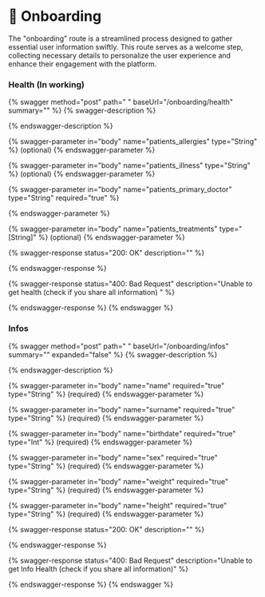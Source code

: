 # 📃 Onboarding

The "onboarding" route is a streamlined process designed to gather essential user information swiftly. This route serves as a welcome step, collecting necessary details to personalize the user experience and enhance their engagement with the platform.





### Health (In working)

{% swagger method="post" path=" " baseUrl="/onboarding/health" summary="" %}
{% swagger-description %}

{% endswagger-description %}

{% swagger-parameter in="body" name="patients_allergies" type="String" %}
(optional)
{% endswagger-parameter %}

{% swagger-parameter in="body" name="patients_illness" type="String" %}
(optional)
{% endswagger-parameter %}

{% swagger-parameter in="body" name="patients_primary_doctor" type="String" required="true" %}

{% endswagger-parameter %}

{% swagger-parameter in="body" name="patients_treatments" type="[String]" %}
(optional)
{% endswagger-parameter %}

{% swagger-response status="200: OK" description="" %}

{% endswagger-response %}

{% swagger-response status="400: Bad Request" description="Unable to get health (check if you share all information) " %}

{% endswagger-response %}
{% endswagger %}

### Infos

{% swagger method="post" path=" " baseUrl="/onboarding/infos" summary="" expanded="false" %}
{% swagger-description %}

{% endswagger-description %}

{% swagger-parameter in="body" name="name" required="true" type="String" %}
(required)
{% endswagger-parameter %}

{% swagger-parameter in="body" name="surname" required="true" type="String" %}
(required)
{% endswagger-parameter %}

{% swagger-parameter in="body" name="birthdate" required="true" type="Int" %}
(required)
{% endswagger-parameter %}

{% swagger-parameter in="body" name="sex" required="true" type="String" %}
(required)
{% endswagger-parameter %}

{% swagger-parameter in="body" name="weight" required="true" type="String" %}
(required)
{% endswagger-parameter %}

{% swagger-parameter in="body" name="height" required="true" type="String" %}
(required)
{% endswagger-parameter %}

{% swagger-response status="200: OK" description="" %}

{% endswagger-response %}

{% swagger-response status="400: Bad Request" description="Unable to get Info Health (check if you share all information)" %}

{% endswagger-response %}
{% endswagger %}

